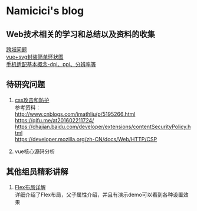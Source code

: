 # Namicici's blog  

## Web技术相关的学习和总结以及资料的收集  

[跨域问题](https://github.com/Namicici/web-tech/blob/master/cross-domain/crossDomain.md)  
[vue+svg封装简单环状图](https://github.com/Namicici/web-tech/blob/master/svg/svgChart.md)  
[手机适配基本概念-dpi、ppi、分辨率等](https://github.com/Namicici/web-tech/blob/master/adaptive/adaptive-basic.md)  

## 待研究问题  
1. [css攻击和防护](http://mp.weixin.qq.com/s/ivHsjUF4FPVhxOr7VP_7aQ)  
参考资料：  
http://www.cnblogs.com/imathliu/p/5195266.html  
https://qifu.me/at201602211724/  
https://chajian.baidu.com/developer/extensions/contentSecurityPolicy.html  
https://developer.mozilla.org/zh-CN/docs/Web/HTTP/CSP  

2. vue核心源码分析  

## 其他组员精彩讲解  
1. [Flex布局详解](https://github.com/PawelLin/css-layout)  
详细介绍了Flex布局，父子属性介绍，并且有演示demo可以看到各种设置效果  